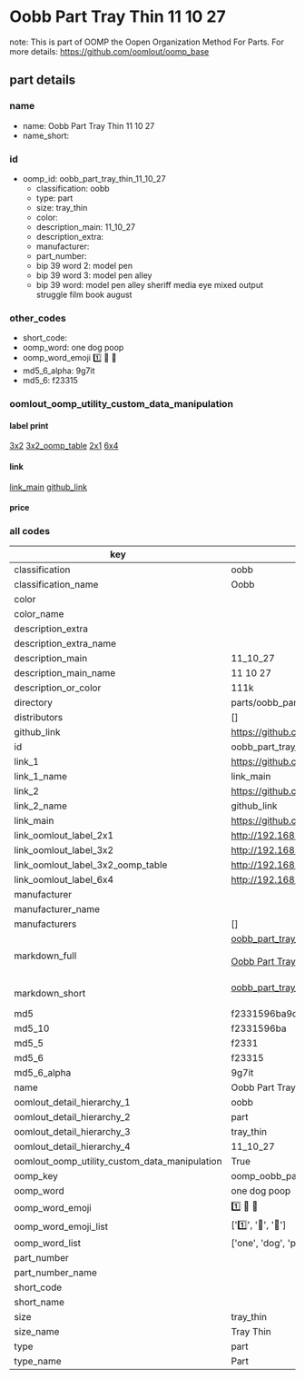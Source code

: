 # Oobb Part Tray Thin 11 10 27  

note: This is part of OOMP the Oopen Organization Method For Parts. For more details: https://github.com/oomlout/oomp_base

##  part details





### name
* name: Oobb Part Tray Thin 11 10 27
* name_short: 
### id
* oomp_id: oobb_part_tray_thin_11_10_27
  * classification: oobb
  * type: part
  * size: tray_thin
  * color: 
  * description_main: 11_10_27
  * description_extra: 
  * manufacturer: 
  * part_number: 
  * bip 39 word 2: model pen
  * bip 39 word 3: model pen alley
  * bip 39 word: model pen alley sheriff media eye mixed output struggle film book august

### other_codes
* short_code: 
* oomp_word: one dog poop
* oomp_word_emoji :one: :dog: :poop:
* md5_6_alpha: 9g7it
* md5_6: f23315






### oomlout_oomp_utility_custom_data_manipulation
#### label print
[3x2](http://192.168.1.245:1112/?label=oomp%209g7it)
[3x2_oomp_table](http://192.168.1.107:1112/?label=oomp%209g7it)
[2x1](http://192.168.1.242:1112/?label=oomp%209g7it)
[6x4](http://192.168.1.55:1112/?label=oomp%209g7it)    

#### link

[link_main](https://github.com/oomlout/oomlout_oomp_current_version_messy/tree/main/parts/oobb_part_tray_thin_11_10_27) [github_link](https://github.com/oomlout/oomlout_oomp_part_src/tree/main/parts/oobb_part_tray_thin_11_10_27)                             

#### price







### all codes 
| key | value |  
| --- | --- |  
| classification | oobb |  
| classification_name | Oobb |  
| color |  |  
| color_name |  |  
| description_extra |  |  
| description_extra_name |  |  
| description_main | 11_10_27 |  
| description_main_name | 11 10 27 |  
| description_or_color | 111k |  
| directory | parts/oobb_part_tray_thin_11_10_27 |  
| distributors | [] |  
| github_link | https://github.com/oomlout/oomlout_oomp_part_src/tree/main/parts/oobb_part_tray_thin_11_10_27 |  
| id | oobb_part_tray_thin_11_10_27 |  
| link_1 | https://github.com/oomlout/oomlout_oomp_current_version_messy/tree/main/parts/oobb_part_tray_thin_11_10_27 |  
| link_1_name | link_main |  
| link_2 | https://github.com/oomlout/oomlout_oomp_part_src/tree/main/parts/oobb_part_tray_thin_11_10_27 |  
| link_2_name | github_link |  
| link_main | https://github.com/oomlout/oomlout_oomp_current_version_messy/tree/main/parts/oobb_part_tray_thin_11_10_27 |  
| link_oomlout_label_2x1 | http://192.168.1.242:1112/?label=oomp%209g7it |  
| link_oomlout_label_3x2 | http://192.168.1.245:1112/?label=oomp%209g7it |  
| link_oomlout_label_3x2_oomp_table | http://192.168.1.107:1112/?label=oomp%209g7it |  
| link_oomlout_label_6x4 | http://192.168.1.55:1112/?label=oomp%209g7it |  
| manufacturer |  |  
| manufacturer_name |  |  
| manufacturers | [] |  
| markdown_full | [oobb_part_tray_thin_11_10_27](https://github.com/oomlout/oomlout_oomp_current_version_messy/tree/main/parts/oobb_part_tray_thin_11_10_27)<br>[](https://github.com/oomlout/oomlout_oomp_current_version_messy/tree/main/parts/oobb_part_tray_thin_11_10_27)<br>[Oobb Part Tray Thin 11 10 27](https://github.com/oomlout/oomlout_oomp_current_version_messy/tree/main/parts/oobb_part_tray_thin_11_10_27)<br><br> |  
| markdown_short | [oobb_part_tray_thin_11_10_27](https://github.com/oomlout/oomlout_oomp_current_version_messy/tree/main/parts/oobb_part_tray_thin_11_10_27)<br><br> |  
| md5 | f2331596ba9d71c544c53c580d289c74 |  
| md5_10 | f2331596ba |  
| md5_5 | f2331 |  
| md5_6 | f23315 |  
| md5_6_alpha | 9g7it |  
| name | Oobb Part Tray Thin 11 10 27 |  
| oomlout_detail_hierarchy_1 | oobb |  
| oomlout_detail_hierarchy_2 | part |  
| oomlout_detail_hierarchy_3 | tray_thin |  
| oomlout_detail_hierarchy_4 | 11_10_27 |  
| oomlout_oomp_utility_custom_data_manipulation | True |  
| oomp_key | oomp_oobb_part_tray_thin_11_10_27 |  
| oomp_word | one dog poop |  
| oomp_word_emoji | :one: :dog: :poop: |  
| oomp_word_emoji_list | [':one:', ':dog:', ':poop:'] |  
| oomp_word_list | ['one', 'dog', 'poop'] |  
| part_number |  |  
| part_number_name |  |  
| short_code |  |  
| short_name |  |  
| size | tray_thin |  
| size_name | Tray Thin |  
| type | part |  
| type_name | Part |  
